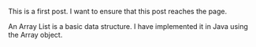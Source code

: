This is a first post. I want to ensure that this post reaches the page.

An Array List is a basic data structure. I have implemented it in Java using the Array object.
